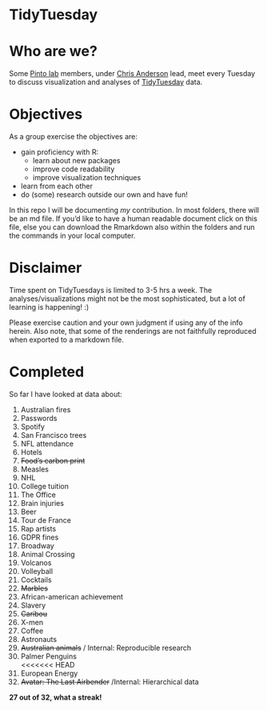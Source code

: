 TidyTuesday
================

Who are we?
===========

Some [Pinto lab](https://www.pintolab.com/) members, under [Chris
Anderson](https://github.com/chrisLanderson) lead, meet every Tuesday to
discuss visualization and analyses of
[TidyTuesday](https://github.com/rfordatascience/tidytuesday) data.

Objectives
==========

As a group exercise the objectives are:

-   gain proficiency with R:
    -   learn about new packages
    -   improve code readability
    -   improve visualization techniques  
-   learn from each other  
-   do (some) research outside our own and have fun!

In this repo I will be documenting *my* contribution. In most folders,
there will be an md file. If you’d like to have a human readable
document click on this file, else you can download the Rmarkdown also
within the folders and run the commands in your local computer.

Disclaimer
==========

Time spent on TidyTuesdays is limited to 3-5 hrs a week. The
analyses/visualizations might not be the most sophisticated, but a lot
of learning is happening! :)

Please exercise caution and your own judgment if using any of the info
herein. Also note, that some of the renderings are not faithfully
reproduced when exported to a markdown file.

Completed
=========

So far I have looked at data about:

1.  Australian fires  
2.  Passwords  
3.  Spotify  
4.  San Francisco trees  
5.  NFL attendance  
6.  Hotels  
7.  ~~Food’s carbon print~~  
8.  Measles  
9.  NHL  
10. College tuition  
11. The Office  
12. Brain injuries  
13. Beer  
14. Tour de France
15. Rap artists
16. GDPR fines
17. Broadway
18. Animal Crossing
19. Volcanos
20. Volleyball  
21. Cocktails  
22. ~~Marbles~~  
23. African-american achievement  
24. Slavery  
25. ~~Caribou~~  
26. X-men  
27. Coffee  
28. Astronauts  
29. ~~Australian animals~~ / Internal: Reproducible research  
30. Palmer Penguins  
    &lt;&lt;&lt;&lt;&lt;&lt;&lt; HEAD
31. European Energy  
32. ~~Avatar: The Last Airbender~~ /Internal: Hierarchical data

**27 out of 32, what a streak!**

<!--html_preserve-->

<div id="htmlwidget-24f07730f8d1fea8142d" class="gauge html-widget"
style="width:672px;height:480px;">

</div>

<script type="application/json" data-for="htmlwidget-24f07730f8d1fea8142d">{"x":{"value":26,"min":0,"max":48,"customSectors":[{"lo":80,"hi":100,"color":"success"},{"lo":40,"hi":79,"color":"warning"},{"lo":0,"hi":39,"color":"danger"}],"symbol":null,"label":"Projects","humanFriendly":true,"humanFriendlyDecimal":1,"href":null},"evals":[],"jsHooks":[]}</script>
<!--/html_preserve-->
